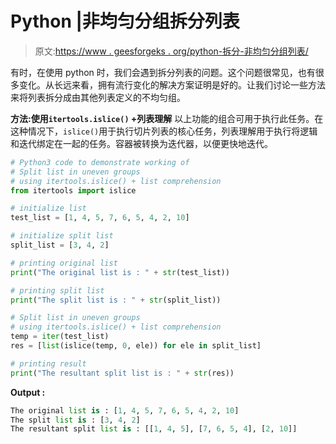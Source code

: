 # Python |非均匀分组拆分列表

> 原文:[https://www . geesforgeks . org/python-拆分-非均匀分组列表/](https://www.geeksforgeeks.org/python-split-list-in-uneven-groups/)

有时，在使用 python 时，我们会遇到拆分列表的问题。这个问题很常见，也有很多变化。从长远来看，拥有流行变化的解决方案证明是好的。让我们讨论一些方法来将列表拆分成由其他列表定义的不均匀组。

**方法:使用`itertools.islice()` +列表理解**
以上功能的组合可用于执行此任务。在这种情况下，`islice()`用于执行切片列表的核心任务，列表理解用于执行将逻辑和迭代绑定在一起的任务。容器被转换为迭代器，以便更快地迭代。

```py
# Python3 code to demonstrate working of
# Split list in uneven groups
# using itertools.islice() + list comprehension
from itertools import islice

# initialize list
test_list = [1, 4, 5, 7, 6, 5, 4, 2, 10]

# initialize split list
split_list = [3, 4, 2]

# printing original list
print("The original list is : " + str(test_list))

# printing split list 
print("The split list is : " + str(split_list))

# Split list in uneven groups
# using itertools.islice() + list comprehension
temp = iter(test_list)
res = [list(islice(temp, 0, ele)) for ele in split_list]

# printing result
print("The resultant split list is : " + str(res))
```

**Output :**

```py
The original list is : [1, 4, 5, 7, 6, 5, 4, 2, 10]
The split list is : [3, 4, 2]
The resultant split list is : [[1, 4, 5], [7, 6, 5, 4], [2, 10]]

```
